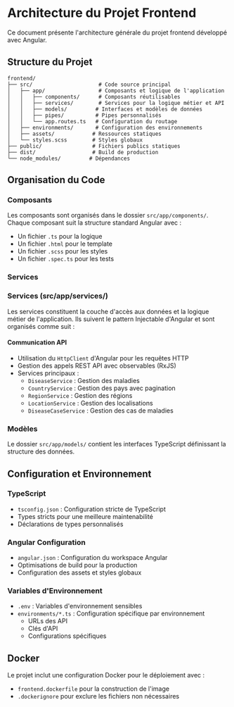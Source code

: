 # Architecture du Projet Frontend

Ce document présente l'architecture générale du projet frontend développé avec Angular.

## Structure du Projet

```
frontend/
├── src/                     # Code source principal
│   ├── app/                 # Composants et logique de l'application
│   │   ├── components/      # Composants réutilisables
│   │   ├── services/        # Services pour la logique métier et API
│   │   ├── models/         # Interfaces et modèles de données
│   │   ├── pipes/          # Pipes personnalisés
│   │   └── app.routes.ts   # Configuration du routage
│   ├── environments/       # Configuration des environnements
│   ├── assets/            # Ressources statiques
│   └── styles.scss        # Styles globaux
├── public/                # Fichiers publics statiques
├── dist/                  # Build de production
└── node_modules/         # Dépendances
```

## Organisation du Code

### Composants

Les composants sont organisés dans le dossier `src/app/components/`. Chaque composant suit la structure standard Angular avec :

- Un fichier `.ts` pour la logique
- Un fichier `.html` pour le template
- Un fichier `.scss` pour les styles
- Un fichier `.spec.ts` pour les tests

### Services

### Services (src/app/services/)

Les services constituent la couche d'accès aux données et la logique métier de l'application. Ils suivent le pattern Injectable d'Angular et sont organisés comme suit :

#### Communication API

- Utilisation du `HttpClient` d'Angular pour les requêtes HTTP
- Gestion des appels REST API avec observables (RxJS)
- Services principaux :
  - `DiseaseService` : Gestion des maladies
  - `CountryService` : Gestion des pays avec pagination
  - `RegionService` : Gestion des régions
  - `LocationService` : Gestion des localisations
  - `DiseaseCaseService` : Gestion des cas de maladies

### Modèles

Le dossier `src/app/models/` contient les interfaces TypeScript définissant la structure des données.

## Configuration et Environnement

### TypeScript

- `tsconfig.json` : Configuration stricte de TypeScript
- Types stricts pour une meilleure maintenabilité
- Déclarations de types personnalisés

### Angular Configuration

- `angular.json` : Configuration du workspace Angular
- Optimisations de build pour la production
- Configuration des assets et styles globaux

### Variables d'Environnement

- `.env` : Variables d'environnement sensibles
- `environments/*.ts` : Configuration spécifique par environnement
  - URLs des API
  - Clés d'API
  - Configurations spécifiques

## Docker

Le projet inclut une configuration Docker pour le déploiement avec :

- `frontend.dockerfile` pour la construction de l'image
- `.dockerignore` pour exclure les fichiers non nécessaires
